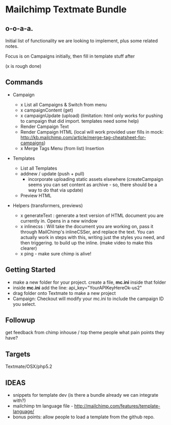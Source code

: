 Mailchimp Textmate Bundle
=========================

o-o-a-a.
--------

Initial list of functionality we are looking to implement, plus some related notes.

Focus is on Campaigns initially, then fill in template stuff after

(x is rough done)

Commands
--------
* Campaign
  * x List all Campaigns & Switch from menu
  * x campaignContent (get)
  * x campaignUpdate (upload) (limitation: html only works for pushing to campaign that did import. templates need some help)
  * Render Campaign Text 
  * Render Campaign HTML (local will work provided user fills in mock: http://kb.mailchimp.com/article/merge-tag-cheatsheet-for-campaigns)
  * x Merge Tags Menu (from list) Insertion
  
* Templates
  * List all Templates
  * addnew / update (push + pull)
    * incorporate uploading static assets elsewhere 
    (createCampaign seems you can set content as archive - so, there should be a way to do that via update)
  * Preview HTML
  
* Helpers (transformers, previews)
  * x generateText : generate a text version of HTML document you are currently in. Opens in a new window
  * x inlinecss : Will take the document you are working on, pass it through MailChimp's inlineCSSer, and replace the text. You can actually work in steps with this, writing just the styles you need, and then triggering. to build up the inline. (make video to make this clearer)
  * x ping - make sure chimp is alive!

Getting Started
---------------

* make a new folder for your project. create a file, **mc.ini** inside that folder
* inside **mc.ini** add the line: api\_key="YourAPIKeyHereOk-us2"
* drag folder onto Textmate to make a new project
* Campaign: Checkout will modify your mc.ini to include the campaign ID you select.


Followup
--------

get feedback from chimp inhouse / top theme people what pain points they have?


Targets
-------

Textmate/OSX/php5.2  
  
IDEAS
-----

* snippets for template dev (is there a bundle already we can integrate with?)
* mailchimp tm language file - http://mailchimp.com/features/template-language/
* bonus points: allow people to load a template from the github repo.
